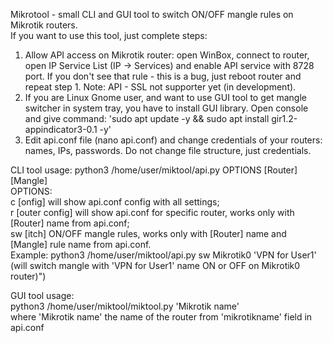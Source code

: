 Mikrotool - small CLI and GUI tool to switch ON/OFF mangle rules on Mikrotik routers.  
If you want to use this tool, just complete steps:
1. Allow API access on Mikrotik router: open WinBox, connect to router, open IP Service List (IP -> Services) and enable API service with 8728 port. If you don't see that rule - this is a bug, just reboot router and repeat step 1. Note: API - SSL not supporter yet (in development).
2. If you are Linux Gnome user, and want to use GUI tool to get mangle switcher in system tray, you have to install GUI library. Open console and give command: 'sudo apt update -y && sudo apt install gir1.2-appindicator3-0.1 -y' 
3. Edit api.conf file (nano api.conf) and change credentials of your routers: names, IPs, passwords. Do not change file structure, just credentials.

CLI tool usage:  python3 /home/user/miktool/api.py OPTIONS [Router] [Mangle]  
OPTIONS:  
c [onfig] will show api.conf config with all settings;  
r [outer config] will show api.conf for specific router, works only with [Router] name from api.conf;  
sw [itch] ON/OFF mangle rules, works only with [Router] name and [Mangle] rule name from api.conf.  
Example: python3 /home/user/miktool/api.py sw Mikrotik0 'VPN for User1' (will switch mangle with 'VPN for User1' name ON or OFF on Mikrotik0 router)")

GUI tool usage:  
python3 /home/user/miktool/miktool.py 'Mikrotik name'  
where 'Mikrotik name' the name of the router from 'mikrotikname' field in api.conf
